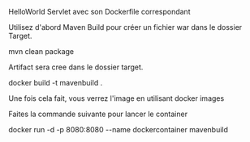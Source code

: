 HelloWorld Servlet avec son Dockerfile correspondant

Utilisez d'abord Maven Build pour créer un fichier war dans le dossier Target.

mvn clean package

Artifact sera cree dans le dossier target.

docker build -t mavenbuild .

Une fois cela fait, vous verrez l'image en utilisant docker images

Faites la commande suivante pour lancer le container

docker run -d -p 8080:8080 --name dockercontainer mavenbuild
